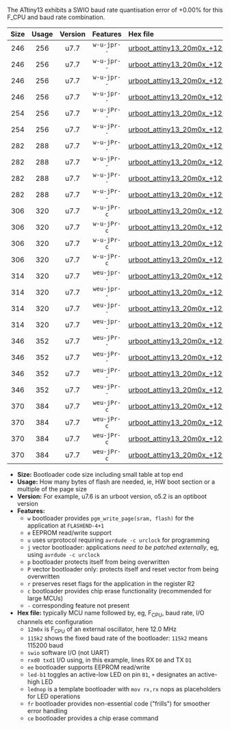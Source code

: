 The ATtiny13 exhibits a SWIO baud rate quantisation error of +0.00% for this F_CPU and baud rate combination.

|Size|Usage|Version|Features|Hex file|
|:-:|:-:|:-:|:-:|:--|
|246|256|u7.7|`w-u-jpr--`|[urboot_attiny13_20m0x_+125k0_swio_rxb0_txb1_led+b2.hex](https://raw.githubusercontent.com/stefanrueger/urboot.hex/main/mcus/attiny13/external_oscillator/fcpu_20m0x/br_+125k0/urboot_attiny13_20m0x_+125k0_swio_rxb0_txb1_led+b2.hex)|
|246|256|u7.7|`w-u-jpr--`|[urboot_attiny13_20m0x_+125k0_swio_rxb0_txb1_lednop.hex](https://raw.githubusercontent.com/stefanrueger/urboot.hex/main/mcus/attiny13/external_oscillator/fcpu_20m0x/br_+125k0/urboot_attiny13_20m0x_+125k0_swio_rxb0_txb1_lednop.hex)|
|246|256|u7.7|`w-u-jpr--`|[urboot_attiny13_20m0x_+125k0_swio_rxb1_txb0_led+b2.hex](https://raw.githubusercontent.com/stefanrueger/urboot.hex/main/mcus/attiny13/external_oscillator/fcpu_20m0x/br_+125k0/urboot_attiny13_20m0x_+125k0_swio_rxb1_txb0_led+b2.hex)|
|246|256|u7.7|`w-u-jpr--`|[urboot_attiny13_20m0x_+125k0_swio_rxb1_txb0_lednop.hex](https://raw.githubusercontent.com/stefanrueger/urboot.hex/main/mcus/attiny13/external_oscillator/fcpu_20m0x/br_+125k0/urboot_attiny13_20m0x_+125k0_swio_rxb1_txb0_lednop.hex)|
|254|256|u7.7|`w-u-jPr--`|[urboot_attiny13_20m0x_+125k0_swio_rxb0_txb1.hex](https://raw.githubusercontent.com/stefanrueger/urboot.hex/main/mcus/attiny13/external_oscillator/fcpu_20m0x/br_+125k0/urboot_attiny13_20m0x_+125k0_swio_rxb0_txb1.hex)|
|254|256|u7.7|`w-u-jPr--`|[urboot_attiny13_20m0x_+125k0_swio_rxb1_txb0.hex](https://raw.githubusercontent.com/stefanrueger/urboot.hex/main/mcus/attiny13/external_oscillator/fcpu_20m0x/br_+125k0/urboot_attiny13_20m0x_+125k0_swio_rxb1_txb0.hex)|
|282|288|u7.7|`w-u-jPr--`|[urboot_attiny13_20m0x_+125k0_swio_rxb0_txb1_led+b2_fr.hex](https://raw.githubusercontent.com/stefanrueger/urboot.hex/main/mcus/attiny13/external_oscillator/fcpu_20m0x/br_+125k0/urboot_attiny13_20m0x_+125k0_swio_rxb0_txb1_led+b2_fr.hex)|
|282|288|u7.7|`w-u-jPr--`|[urboot_attiny13_20m0x_+125k0_swio_rxb0_txb1_lednop_fr.hex](https://raw.githubusercontent.com/stefanrueger/urboot.hex/main/mcus/attiny13/external_oscillator/fcpu_20m0x/br_+125k0/urboot_attiny13_20m0x_+125k0_swio_rxb0_txb1_lednop_fr.hex)|
|282|288|u7.7|`w-u-jPr--`|[urboot_attiny13_20m0x_+125k0_swio_rxb1_txb0_led+b2_fr.hex](https://raw.githubusercontent.com/stefanrueger/urboot.hex/main/mcus/attiny13/external_oscillator/fcpu_20m0x/br_+125k0/urboot_attiny13_20m0x_+125k0_swio_rxb1_txb0_led+b2_fr.hex)|
|282|288|u7.7|`w-u-jPr--`|[urboot_attiny13_20m0x_+125k0_swio_rxb1_txb0_lednop_fr.hex](https://raw.githubusercontent.com/stefanrueger/urboot.hex/main/mcus/attiny13/external_oscillator/fcpu_20m0x/br_+125k0/urboot_attiny13_20m0x_+125k0_swio_rxb1_txb0_lednop_fr.hex)|
|306|320|u7.7|`w-u-jPr-c`|[urboot_attiny13_20m0x_+125k0_swio_rxb0_txb1_led+b2_fr_ce.hex](https://raw.githubusercontent.com/stefanrueger/urboot.hex/main/mcus/attiny13/external_oscillator/fcpu_20m0x/br_+125k0/urboot_attiny13_20m0x_+125k0_swio_rxb0_txb1_led+b2_fr_ce.hex)|
|306|320|u7.7|`w-u-jPr-c`|[urboot_attiny13_20m0x_+125k0_swio_rxb0_txb1_lednop_fr_ce.hex](https://raw.githubusercontent.com/stefanrueger/urboot.hex/main/mcus/attiny13/external_oscillator/fcpu_20m0x/br_+125k0/urboot_attiny13_20m0x_+125k0_swio_rxb0_txb1_lednop_fr_ce.hex)|
|306|320|u7.7|`w-u-jPr-c`|[urboot_attiny13_20m0x_+125k0_swio_rxb1_txb0_led+b2_fr_ce.hex](https://raw.githubusercontent.com/stefanrueger/urboot.hex/main/mcus/attiny13/external_oscillator/fcpu_20m0x/br_+125k0/urboot_attiny13_20m0x_+125k0_swio_rxb1_txb0_led+b2_fr_ce.hex)|
|306|320|u7.7|`w-u-jPr-c`|[urboot_attiny13_20m0x_+125k0_swio_rxb1_txb0_lednop_fr_ce.hex](https://raw.githubusercontent.com/stefanrueger/urboot.hex/main/mcus/attiny13/external_oscillator/fcpu_20m0x/br_+125k0/urboot_attiny13_20m0x_+125k0_swio_rxb1_txb0_lednop_fr_ce.hex)|
|314|320|u7.7|`weu-jpr--`|[urboot_attiny13_20m0x_+125k0_swio_rxb0_txb1_ee_led+b2.hex](https://raw.githubusercontent.com/stefanrueger/urboot.hex/main/mcus/attiny13/external_oscillator/fcpu_20m0x/br_+125k0/urboot_attiny13_20m0x_+125k0_swio_rxb0_txb1_ee_led+b2.hex)|
|314|320|u7.7|`weu-jpr--`|[urboot_attiny13_20m0x_+125k0_swio_rxb0_txb1_ee_lednop.hex](https://raw.githubusercontent.com/stefanrueger/urboot.hex/main/mcus/attiny13/external_oscillator/fcpu_20m0x/br_+125k0/urboot_attiny13_20m0x_+125k0_swio_rxb0_txb1_ee_lednop.hex)|
|314|320|u7.7|`weu-jpr--`|[urboot_attiny13_20m0x_+125k0_swio_rxb1_txb0_ee_led+b2.hex](https://raw.githubusercontent.com/stefanrueger/urboot.hex/main/mcus/attiny13/external_oscillator/fcpu_20m0x/br_+125k0/urboot_attiny13_20m0x_+125k0_swio_rxb1_txb0_ee_led+b2.hex)|
|314|320|u7.7|`weu-jpr--`|[urboot_attiny13_20m0x_+125k0_swio_rxb1_txb0_ee_lednop.hex](https://raw.githubusercontent.com/stefanrueger/urboot.hex/main/mcus/attiny13/external_oscillator/fcpu_20m0x/br_+125k0/urboot_attiny13_20m0x_+125k0_swio_rxb1_txb0_ee_lednop.hex)|
|346|352|u7.7|`weu-jPr--`|[urboot_attiny13_20m0x_+125k0_swio_rxb0_txb1_ee_led+b2_fr.hex](https://raw.githubusercontent.com/stefanrueger/urboot.hex/main/mcus/attiny13/external_oscillator/fcpu_20m0x/br_+125k0/urboot_attiny13_20m0x_+125k0_swio_rxb0_txb1_ee_led+b2_fr.hex)|
|346|352|u7.7|`weu-jPr--`|[urboot_attiny13_20m0x_+125k0_swio_rxb0_txb1_ee_lednop_fr.hex](https://raw.githubusercontent.com/stefanrueger/urboot.hex/main/mcus/attiny13/external_oscillator/fcpu_20m0x/br_+125k0/urboot_attiny13_20m0x_+125k0_swio_rxb0_txb1_ee_lednop_fr.hex)|
|346|352|u7.7|`weu-jPr--`|[urboot_attiny13_20m0x_+125k0_swio_rxb1_txb0_ee_led+b2_fr.hex](https://raw.githubusercontent.com/stefanrueger/urboot.hex/main/mcus/attiny13/external_oscillator/fcpu_20m0x/br_+125k0/urboot_attiny13_20m0x_+125k0_swio_rxb1_txb0_ee_led+b2_fr.hex)|
|346|352|u7.7|`weu-jPr--`|[urboot_attiny13_20m0x_+125k0_swio_rxb1_txb0_ee_lednop_fr.hex](https://raw.githubusercontent.com/stefanrueger/urboot.hex/main/mcus/attiny13/external_oscillator/fcpu_20m0x/br_+125k0/urboot_attiny13_20m0x_+125k0_swio_rxb1_txb0_ee_lednop_fr.hex)|
|370|384|u7.7|`weu-jPr-c`|[urboot_attiny13_20m0x_+125k0_swio_rxb0_txb1_ee_led+b2_fr_ce.hex](https://raw.githubusercontent.com/stefanrueger/urboot.hex/main/mcus/attiny13/external_oscillator/fcpu_20m0x/br_+125k0/urboot_attiny13_20m0x_+125k0_swio_rxb0_txb1_ee_led+b2_fr_ce.hex)|
|370|384|u7.7|`weu-jPr-c`|[urboot_attiny13_20m0x_+125k0_swio_rxb0_txb1_ee_lednop_fr_ce.hex](https://raw.githubusercontent.com/stefanrueger/urboot.hex/main/mcus/attiny13/external_oscillator/fcpu_20m0x/br_+125k0/urboot_attiny13_20m0x_+125k0_swio_rxb0_txb1_ee_lednop_fr_ce.hex)|
|370|384|u7.7|`weu-jPr-c`|[urboot_attiny13_20m0x_+125k0_swio_rxb1_txb0_ee_led+b2_fr_ce.hex](https://raw.githubusercontent.com/stefanrueger/urboot.hex/main/mcus/attiny13/external_oscillator/fcpu_20m0x/br_+125k0/urboot_attiny13_20m0x_+125k0_swio_rxb1_txb0_ee_led+b2_fr_ce.hex)|
|370|384|u7.7|`weu-jPr-c`|[urboot_attiny13_20m0x_+125k0_swio_rxb1_txb0_ee_lednop_fr_ce.hex](https://raw.githubusercontent.com/stefanrueger/urboot.hex/main/mcus/attiny13/external_oscillator/fcpu_20m0x/br_+125k0/urboot_attiny13_20m0x_+125k0_swio_rxb1_txb0_ee_lednop_fr_ce.hex)|

- **Size:** Bootloader code size including small table at top end
- **Usage:** How many bytes of flash are needed, ie, HW boot section or a multiple of the page size
- **Version:** For example, u7.6 is an urboot version, o5.2 is an optiboot version
- **Features:**
  + `w` bootloader provides `pgm_write_page(sram, flash)` for the application at `FLASHEND-4+1`
  + `e` EEPROM read/write support
  + `u` uses urprotocol requiring `avrdude -c urclock` for programming
  + `j` vector bootloader: applications *need to be patched externally*, eg, using `avrdude -c urclock`
  + `p` bootloader protects itself from being overwritten
  + `P` vector bootloader only: protects itself and reset vector from being overwritten
  + `r` preserves reset flags for the application in the register R2
  + `c` bootloader provides chip erase functionality (recommended for large MCUs)
  + `-` corresponding feature not present
- **Hex file:** typically MCU name followed by, eg, F<sub>CPU</sub>, baud rate, I/O channels etc configuration
  + `12m0x` is F<sub>CPU</sub> of an external oscillator, here 12.0 MHz
  + `115k2` shows the fixed baud rate of the bootloader: `115k2` means 115200 baud
  + `swio` software I/O (not UART)
  + `rxd0 txd1` I/O using, in this example, lines RX `D0` and TX `D1`
  + `ee` bootloader supports EEPROM read/write
  + `led-b1` toggles an active-low LED on pin `B1`, `+` designates an active-high LED
  + `lednop` is a template bootloader with `mov rx,rx` nops as placeholders for LED operations
  + `fr` bootloader provides non-essential code ("frills") for smoother error handling
  + `ce` bootloader provides a chip erase command
